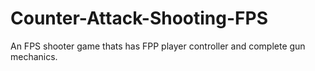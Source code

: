 # Counter-Attack-Shooting-FPS
An FPS shooter game thats has FPP player controller and complete gun mechanics.
